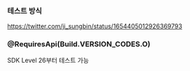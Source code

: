 ### 테스트 방식

https://twitter.com/ji_sungbin/status/1654405012926369793

### @RequiresApi(Build.VERSION_CODES.O)

SDK Level 26부터 테스트 가능
